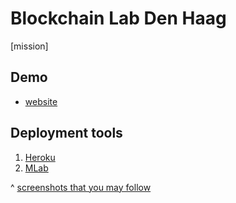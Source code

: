 # Blockchain Lab Den Haag

[mission]

## Demo

- [website](https://bldh.nl)

## Deployment tools

1. [Heroku](http://herokuapp.com/)
2. [MLab](https://mlab.com/)

^ [screenshots that you may follow](https://imgur.com/a/dlssh)
